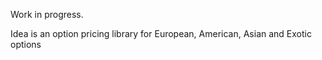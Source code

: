 Work in progress.

Idea is an option pricing library for European, American, Asian and Exotic options